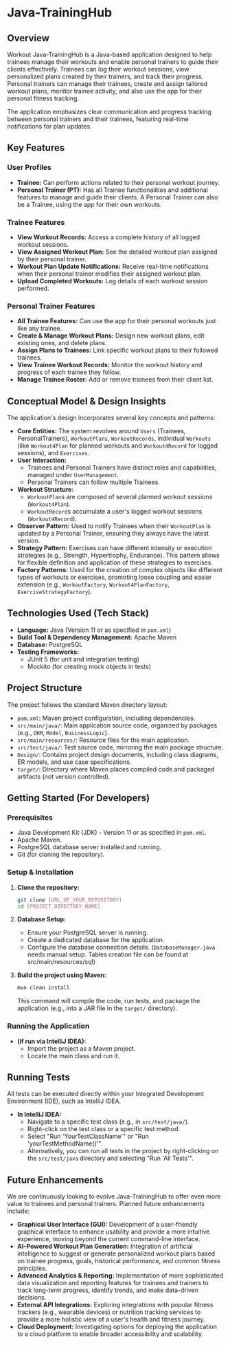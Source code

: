 # Java-TrainingHub

## Overview

Workout Java-TrainingHub is a Java-based application designed to help trainees manage their workouts and enable personal trainers to guide their clients effectively. Trainees can log their workout sessions, view personalized plans created by their trainers, and track their progress. Personal trainers can manage their trainees, create and assign tailored workout plans, monitor trainee activity, and also use the app for their personal fitness tracking.

The application emphasizes clear communication and progress tracking between personal trainers and their trainees, featuring real-time notifications for plan updates.

##  Key Features

### User Profiles
* **Trainee:** Can perform actions related to their personal workout journey.
* **Personal Trainer (PT):** Has all Trainee functionalities and additional features to manage and guide their clients. A Personal Trainer can also be a Trainee, using the app for their own workouts.

### Trainee Features
* **View Workout Records:** Access a complete history of all logged workout sessions.
* **View Assigned Workout Plan:** See the detailed workout plan assigned by their personal trainer.
* **Workout Plan Update Notifications:** Receive real-time notifications when their personal trainer modifies their assigned workout plan.
* **Upload Completed Workouts:** Log details of each workout session performed.


### Personal Trainer Features
* **All Trainee Features:** Can use the app for their personal workouts just like any trainee.
* **Create & Manage Workout Plans:** Design new workout plans, edit existing ones, and delete plans.
* **Assign Plans to Trainees:** Link specific workout plans to their followed trainees.
* **View Trainee Workout Records:** Monitor the workout history and progress of each trainee they follow.
* **Manage Trainee Roster:** Add or remove trainees from their client list.

## Conceptual Model & Design Insights

The application's design incorporates several key concepts and patterns:

* **Core Entities:** The system revolves around `Users` (Trainees, PersonalTrainers), `WorkoutPlans`, `WorkoutRecords`, individual `Workouts` (like `Workout4Plan` for planned workouts and `Workout4Record` for logged sessions), and `Exercises`.
* **User Interaction:**
    * Trainees and Personal Trainers have distinct roles and capabilities, managed under `UserManagement`.
    * Personal Trainers can follow multiple Trainees.
* **Workout Structure:**
    * `WorkoutPlan`s are composed of several planned workout sessions (`Workout4Plan`).
    * `WorkoutRecord`s accumulate a user's logged workout sessions (`Workout4Record`).
* **Observer Pattern:** Used to notify Trainees when their `WorkoutPlan` is updated by a Personal Trainer, ensuring they always have the latest version.
* **Strategy Pattern:** Exercises can have different intensity or execution strategies (e.g., Strength, Hypertrophy, Endurance). This pattern allows for flexible definition and application of these strategies to exercises.
* **Factory Patterns:** Used for the creation of complex objects like different types of workouts or exercises, promoting loose coupling and easier extension (e.g., `WorkoutFactory`, `Workout4PlanFactory`, `ExerciseStrategyFactory`).

## Technologies Used (Tech Stack)

* **Language:** Java (Version 11 or as specified in `pom.xml`)
* **Build Tool & Dependency Management:** Apache Maven
* **Database:** PostgreSQL
* **Testing Frameworks:**
    * JUnit 5 (for unit and integration testing)
    * Mockito (for creating mock objects in tests)

## Project Structure

The project follows the standard Maven directory layout:
* `pom.xml`: Maven project configuration, including dependencies.
* `src/main/java/`: Main application source code, organized by packages (e.g., `ORM`, `Model`, `BusinessLogic`).
* `src/main/resources/`: Resource files for the main application.
* `src/test/java/`: Test source code, mirroring the main package structure.
* `Design/`: Contains project design documents, including class diagrams, ER models, and use case specifications.
* `target/`: Directory where Maven places compiled code and packaged artifacts (not version controlled).

## Getting Started (For Developers)

### Prerequisites
* Java Development Kit (JDK) - Version 11 or as specified in `pom.xml`.
* Apache Maven.
* PostgreSQL database server installed and running.
* Git (for cloning the repository).

### Setup & Installation
1.  **Clone the repository:**
    ```bash
    git clone [URL_OF_YOUR_REPOSITORY]
    cd [PROJECT_DIRECTORY_NAME]
    ```
2.  **Database Setup:**
    * Ensure your PostgreSQL server is running.
    * Create a dedicated database for the application.
    * Configure the database connection details. (`DatabaseManager.java` needs manual setup. Tables creation file can be found at src/main/resources/sql)
  
3.  **Build the project using Maven:**
    ```bash
    mvn clean install
    ```
    This command will compile the code, run tests, and package the application (e.g., into a JAR file in the `target/` directory).

### Running the Application
* **(if run via IntelliJ IDEA):**
    * Import the project as a Maven project.
    * Locate the main class and run it.

## Running Tests

All tests can be executed directly within your Integrated Development Environment (IDE), such as IntelliJ IDEA.

* **In IntelliJ IDEA:**
    * Navigate to a specific test class (e.g., in `src/test/java/`).
    * Right-click on the test class or a specific test method.
    * Select "Run 'YourTestClassName'" or "Run 'yourTestMethodName()'".
    * Alternatively, you can run all tests in the project by right-clicking on the `src/test/java` directory and selecting "Run 'All Tests'".
## Future Enhancements

We are continuously looking to evolve Java-TrainingHub to offer even more value to trainees and personal trainers. Planned future enhancements include:

* **Graphical User Interface (GUI):** Development of a user-friendly graphical interface to enhance usability and provide a more intuitive experience, moving beyond the current command-line interface.
* **AI-Powered Workout Plan Generation:** Integration of artificial intelligence to suggest or generate personalized workout plans based on trainee progress, goals, historical performance, and common fitness principles.
* **Advanced Analytics & Reporting:** Implementation of more sophisticated data visualization and reporting features for trainees and trainers to track long-term progress, identify trends, and make data-driven decisions.
* **External API Integrations:** Exploring integrations with popular fitness trackers (e.g., wearable devices) or nutrition tracking services to provide a more holistic view of a user's health and fitness journey.
* **Cloud Deployment:** Investigating options for deploying the application to a cloud platform to enable broader accessibility and scalability.

